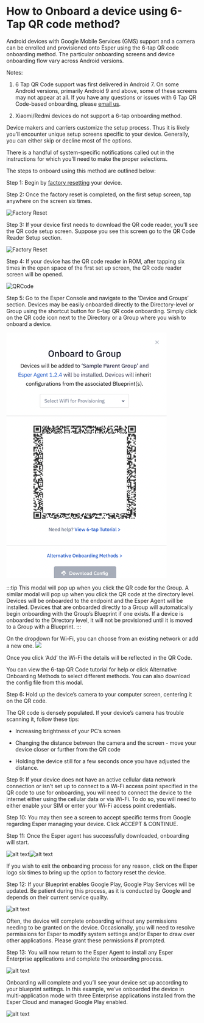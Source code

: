 # How to Onboard a device using 6-Tap QR code method?

Android devices with Google Mobile Services (GMS) support and a camera can be enrolled and provisioned onto Esper using the 6-tap QR code onboarding method. The particular onboarding screens and device onboarding flow vary across Android versions.

Notes:

1.  6 Tap QR Code support was first delivered in Android 7. On some Android versions, primarily Android 9 and above, some of these screens may not appear at all. If you have any questions or issues with 6 Tap QR Code-based onboarding, please [email us](mailto:support@esper.io).
    
2.  Xiaomi/Redmi devices do not support a 6-tap onboarding method.
    

Device makers and carriers customize the setup process. Thus it is likely you’ll encounter unique setup screens specific to your device. Generally, you can either skip or decline most of the options.

There is a handful of system-specific notifications called out in the instructions for which you’ll need to make the proper selections.

The steps to onboard using this method are outlined below:

Step 1: Begin by [factory resetting](https://console-docs.esper.io/provisioning-methods/factory-reset.html) your device.

Step 2: Once the factory reset is completed, on the first setup screen, tap anywhere on the screen six times.

![Factory Reset](https://lh6.googleusercontent.com/wwJ-CZB43gDtUNniSeeGLjQIw5MCpHGG-XdII8wtW3HPtoEf3zG6I3pswXssm9tKmLqe6JAx7hR3azj1_OUaGQE_lOiZ3xTs0L-I7ChIDBsIwmRfZMVbmFf3KHJAeTls4VpfBaRW)

Step 3: If your device first needs to download the QR code reader, you’ll see the QR code setup screen. Suppose you see this screen go to the QR Code Reader Setup section.

![Factory Reset](https://lh5.googleusercontent.com/2e5tR5shDFMoE_l0S5wss8gnbkXW34ROoVeuRBcu_PlbBK32cf16WDXQy9quqjuSeqEdsi7jeRFygSxbAfYSwLNTwyoJ-ag_s3Q9BcwIEh0ZRCXYvmCzReq88U8H823Hsf2vxzfN)

Step 4: If your device has the QR code reader in ROM, after tapping six times in the open space of the first set up screen, the QR code reader screen will be opened.

![QRCode](https://lh4.googleusercontent.com/EXC-gz5C3AHemacwQ880Pn6F6TyZSFMgAj-dZImKEC_PGv1BedvY65TZYlDKI1TIShlaN8WILQwta6tWxc42_wcmCi4cJwpinjFb3Q6PwDqCffPP_Qu1pzwIe-QSkL1yjCj_kwTO)

Step 5: Go to the Esper Console and navigate to the ’Device and Groups’ section. Devices may be easily onboarded directly to the Directory-level or Group using the shortcut button for 6-tap QR code onboarding. Simply click on the QR code icon next to the Directory or a Group where you wish to onboard a device.

![](./images/QR-image/group.png)

:::tip
This modal will pop up when you click the QR code for the Group. A similar modal will pop up when you click the QR code at the directory level. Devices will be onboarded to the endpoint and the Esper Agent will be installed. Devices that are onboarded directly to a Group will automatically begin onboarding with the Group’s Blueprint if one exists. If a device is onboarded to the Directory level, it will not be provisioned until it is moved to a Group with a Blueprint.
:::

On the dropdown for Wi-Fi, you can choose from an existing network or add a new one. ![](https://lh6.googleusercontent.com/fgW-kJCG4AXIUOYskzubi3XpfB-Qe8LjHWhos7o1dFAy5G3yjfg4mu3Nrv2Wm10JOMoQDBdrckWrzPR_ycY9nXUERgXnxkZnRQ5q5b0-_4dUXJqgVt7x6ouLnzoTJPg5fTNu-ngi)

Once you click ‘Add’ the Wi-Fi the details will be reflected in the QR Code.

  

You can view the 6-tap QR Code tutorial for help or click Alternative Onboarding Methods to select different methods. You can also download the config file from this modal.

Step 6: Hold up the device’s camera to your computer screen, centering it on the QR code.

The QR code is densely populated. If your device’s camera has trouble scanning it, follow these tips:

-   Increasing brightness of your PC’s screen
    
-   Changing the distance between the camera and the screen - move your device closer or further from the QR code
    
-   Holding the device still for a few seconds once you have adjusted the distance.
    

Step 9: If your device does not have an active cellular data network connection or isn’t set up to connect to a Wi-Fi access point specified in the QR code to use for onboarding, you will need to connect the device to the internet either using the cellular data or via Wi-Fi. To do so, you will need to either enable your SIM or enter your Wi-Fi access point credentials.

Step 10: You may then see a screen to accept specific terms from Google regarding Esper managing your device. Click ACCEPT & CONTINUE.

Step 11: Once the Esper agent has successfully downloaded, onboarding will start.

![alt text](https://lh4.googleusercontent.com/J9JcPr8lYkmVEhlK1JQlOI7H5znTAn511n2wT1VZibN0IktghIKzcByeaTbLPRDGHJvEJ6ogsWK_4xg00Mu8uWy6JGxHGvKucQo0K678ad5rCUmKNIJjfA1R1XopTeioDg5WjtMg)![alt text](https://lh3.googleusercontent.com/N53d_HQnCpRDCtYQXtuo_PrjNBm36_HHblyGyDNKbmaFzTmgtKJASXU04K4VycPT_POP5LLB3gq6UFpC_-YD5xqp2CKJBjTyzgJFGZJxOK2vo7A5-Zrks8AmTrpXOags4AKoSlUQ)

If you wish to exit the onboarding process for any reason, click on the Esper logo six times to bring up the option to factory reset the device.

Step 12: If your Blueprint enables Google Play, Google Play Services will be updated. Be patient during this process, as it is conducted by Google and depends on their current service quality.

![alt text](https://lh5.googleusercontent.com/IW5UVyE4a5D27DwbjHH3iu1GzXS0Sm2-SKXhc1XvnGKLlAO9XPhuv53txTlJRJn1w5aE0VB3Ll37C1MLTrR6Mmsx__rLR2z0ssSRGjyF-gmayeqksrd4FMlZ7ozs_lO-0q978uQw)

Often, the device will complete onboarding without any permissions needing to be granted on the device. Occasionally, you will need to resolve permissions for Esper to modify system settings and/or Esper to draw over other applications. Please grant these permissions if prompted.

Step 13: You will now return to the Esper Agent to install any Esper Enterprise applications and complete the onboarding process.

![alt text](https://lh5.googleusercontent.com/hRAkBKEJs971kHHHocyuP8Eum_x4BJAyUH39TY8miOh5fbRgBWrB678EpuILIXcZenDX6t0o_4rjhBI6nekjwGfcbu7ti7oq-_aT2w0TMFE36yZlxnq4aZzSJh4I0lIoON1l7ayZ)

Onboarding will complete and you’ll see your device set up according to your blueprint settings. In this example, we’ve onboarded the device in multi-application mode with three Enterprise applications installed from the Esper Cloud and managed Google Play enabled.

![alt text](https://lh3.googleusercontent.com/37eXrL1Z9FpOUceYZ0MUt3qL6_QZiafNeWs_pv_INteOij01xLH7PeCM9DqrR8v5ITJcnUhaWTuIN2gQCW-jmg1VO_awLMAdUScNQBQPN2kncBNT0Xjclg6E0hjWb1pjQdymsdox)